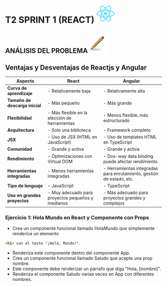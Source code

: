 # T2 SPRINT 1 (REACT) <img src="./primer-proyecto/IMAGES/logoReact.png" alt="Logito" width="60" allign="left" padding="20">

 ## ANÁLISIS DEL PROBLEMA <img src="./primer-proyecto/IMAGES/lapiz.png" alt="Logito" width="60" allign="left">

## Ventajas y Desventajas de Reactjs y Angular

| Aspecto                     | React                                    | Angular                                  |
|-----------------------------|------------------------------------------|------------------------------------------|
| **Curva de aprendizaje**    | - Relativamente baja                    | - Relativamente alta                     |
| **Tamaño de descarga inicial**| - Más pequeño                          | - Más grande                             |
| **Flexibilidad**            | - Más flexible en la elección de herramientas | - Menos flexible, más estructurado       |
| **Arquitectura**            | - Solo una biblioteca                   | - Framework completo                    |
| **JSX**                     | - Uso de JSX (HTML en JavaScript)        | - Uso de templates HTML en TypeScript   |
| **Comunidad**               | - Grande y activa                       | - Grande y activa                       |
| **Rendimiento**             | - Optimizaciones con Virtual DOM        | - Dos-way data binding puede afectar rendimiento |
| **Herramientas integradas** | - Menos herramientas integradas         | - Herramientas integradas para enrutamiento, gestión de estado, etc. |
| **Tipo de lenguaje**        | - JavaScript                              | - TypeScript                             |
| **Uso en grandes proyectos** | - Muy adecuado para proyectos pequeños y medianos | - Más adecuado para proyectos grandes y complejos |


### Ejercicio 1: Hola Mundo en React y Componente con Props

- Crea un componente funcional llamado HolaMundo que simplemente renderice un elemento 
~~~html 
<h1> con el texto "¡Hola, Mundo!".
~~~ 
- Renderiza este componente dentro del componente App.
- Crea un componente funcional llamado Saludo que acepte una prop nombre.
- Este componente debe renderizar un párrafo que diga "Hola, [nombre]".
- Renderiza el componente Saludo varias veces en App con diferentes nombres.
